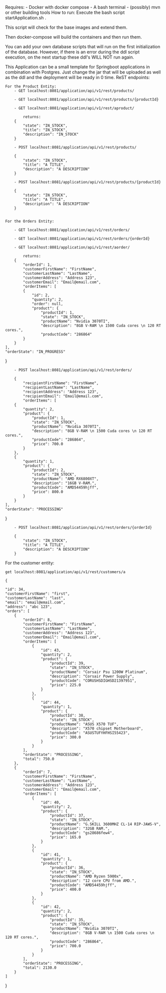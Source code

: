 Requires:
    - Docker with docker compose
    - A bash terminal 
    - (possibly) mvn or other building tools
How to run:
    Execute the bash script startApplication.sh .
    
This script will check for the base images and extend them. 
    
Then docker-compose will build the containers and then run them.
    
You can add your own database scripts that will run on the first initialization of the database. However, if there is an error during the ddl script execution, on the next startup these ddl's WILL NOT run again.

This Application can be a small template for Springboot applications in combination with Postgres.
Just change the jar that will be uploaded as well as the ddl and the deployment will be ready in 0 time.
ReST endpoints: 

    For the Product Entity:
        - GET localhost:8081/application/api/v1/rest/products/
        
        - GET localhost:8081/application/api/v1/rest/products/{productId}
        
        - GET localhost:8081/application/api/v1/rest/aproduct/
        
            returns:
        {
            "state": "IN_STOCK",
            "title": "IN_STOCK",
            "description": "IN_STOCK"
        }  

        - POST localhost:8081/application/api/v1/rest/products/ 
        
        {
            "state": "IN_STOCK",
            "title": "A TITLE",
            "description": "A DESCRIPTION"
        }

        - POST localhost:8081/application/api/v1/rest/products/{productId}
        
        {
            "state": "IN_STOCK",
            "title": "A TITLE",
            "description": "A DESCRIPTION"
        }
        
        
    For the Orders Entity:
    
        - GET localhost:8081/application/api/v1/rest/orders/
        
        - GET localhost:8081/application/api/v1/rest/orders/{orderId}
        
        - GET localhost:8081/application/api/v1/rest/aorder/
        
            returns:
        {
            "orderId": 1,
            "customerFirstName": "FirstName",
            "customerLastName": "LastName",
            "customerAddress": "Address 123",
            "customerEmail": "Email@email.com",
            "orderItems": [
            {
                "id": 2,
                "quantity": 2,
                "order": null,
                "product": {
                    "productId": 1,
                    "state": "IN_STOCK",
                    "productName": "Nvidia 3070TI",
                    "description": "8GB V-RAM \n 1500 Cuda cores \n 120 RT cores.",
                    "productCode": "286864"
            }
        }
    ],
    "orderState": "IN_PROGRESS"
}

        - POST localhost:8081/application/api/v1/rest/orders/ 
        
        {
            "recipientFirstName": "FirstName",
            "recipientLastName": "LastName",
            "recipientAddress": "Address 123",
            "recipientEmail": "Email@email.com",
            "orderItems": [
        {
            "quantity": 2,
            "product": {
                "productId": 1,
                "state": "IN_STOCK",
                "productName": "Nvidia 3070TI",
                "description": "8GB V-RAM \n 1500 Cuda cores \n 120 RT cores.",
                "productCode": "286864",
                "price": 700.0
            }
        },
        {
            "quantity": 1,
            "product": {
                "productId": 2,
                "state": "IN_STOCK",
                "productName": "AMD RX6800XT",
                "description": "16GB V-RAM.",
                "productCode": "AMD54459hjff",
                "price": 800.0
            }
        }
    ],
    "orderState": "PROCESSING"
}

        - POST localhost:8081/application/api/v1/rest/orders/{orderId}
        
        {
            "state": "IN_STOCK",
            "title": "A TITLE",
            "description": "A DESCRIPTION"
        }


For the customer entity:
    
    get localhost:8081/application/api/v1/rest/customers/a
    
    {
    
    "id": 34,
    "customerFirstName": "first",
    "customerLastName": "last",
    "email": "email@email.com",
    "address": "abc 123",
    "orders": [
        {
            "orderId": 8,
            "customerFirstName": "FirstName",
            "customerLastName": "LastName",
            "customerAddress": "Address 123",
            "customerEmail": "Email@email.com",
            "orderItems": [
                {
                    "id": 43,
                    "quantity": 2,
                    "product": {
                        "productId": 39,
                        "state": "IN_STOCK",
                        "productName": "Corsair Psu 1200W Platinum",
                        "description": "Corsair Power Supply",
                        "productCode": "CORUSHSDIGHSD21397951",
                        "price": 225.0
                    }
                },
                {
                    "id": 44,
                    "quantity": 1,
                    "product": {
                        "productId": 38,
                        "state": "IN_STOCK",
                        "productName": "ASUS X570 TUF",
                        "description": "X570 chipset Motherboard",
                        "productCode": "ASUSTUFYHFHSI55423",
                        "price": 300.0
                    }
                }
            ],
            "orderState": "PROCESSING",
            "total": 750.0
        },
        {
            "orderId": 7,
            "customerFirstName": "FirstName",
            "customerLastName": "LastName",
            "customerAddress": "Address 123",
            "customerEmail": "Email@email.com",
            "orderItems": [
                {
                    "id": 40,
                    "quantity": 2,
                    "product": {
                        "productId": 37,
                        "state": "IN_STOCK",
                        "productName": "G.SKILL 3600MHZ CL-14 RIP-JAWS-V",
                        "description": "32GB RAM.",
                        "productCode": "gs28686few4",
                        "price": 165.0
                    }
                },
                {
                    "id": 41,
                    "quantity": 1,
                    "product": {
                        "productId": 36,
                        "state": "IN_STOCK",
                        "productName": "AMD Ryzen 5900x",
                        "description": "12 core CPU from AMD.",
                        "productCode": "AMD54459hjff",
                        "price": 400.0
                    }
                },
                {
                    "id": 42,
                    "quantity": 2,
                    "product": {
                        "productId": 35,
                        "state": "IN_STOCK",
                        "productName": "Nvidia 3070TI",
                        "description": "8GB V-RAM \n 1500 Cuda cores \n 120 RT cores.",
                        "productCode": "286864",
                        "price": 700.0
                    }
                }
            ],
            "orderState": "PROCESSING",
            "total": 2130.0
        }
    ]
}
